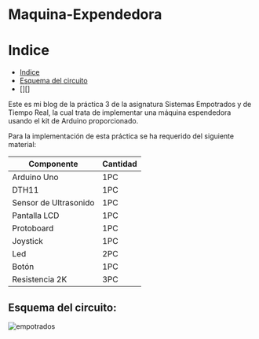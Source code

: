 # Maquina-Expendedora

# Indice
* [Indice][ind]
* [Esquema del circuito][esq]
* [][]

[ind]: https://github.com/acruzr2021/Maquina-Expendedora/blob/main/README.md#indice
[esq]: https://github.com/acruzr2021/Maquina-Expendedora/blob/main/README.md#esquema-del-circuito

Este es mi blog de la práctica 3 de la asignatura Sistemas Empotrados y de Tiempo Real, la cual trata de implementar una máquina espendedora usando el kit de Arduino proporcionado.

Para la implementación de esta práctica se ha requerido del siguiente material:

| Componente  | Cantidad |
| ------------- | ------------- |
| Arduino Uno  | 1PC |
| DTH11 | 1PC  |
| Sensor de Ultrasonido | 1PC |
| Pantalla LCD | 1PC |
| Protoboard | 1PC |
| Joystick | 1PC |
| Led | 2PC |
| Botón | 1PC |
| Resistencia 2K | 3PC |


## Esquema del circuito:

![empotrados](https://github.com/acruzr2021/Maquina-Expendedora/assets/92941137/30b4c13d-0b6b-48eb-a249-2debfc443dde)


